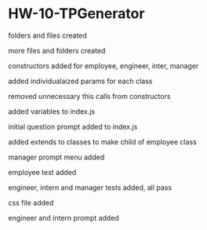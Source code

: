 # HW-10-TPGenerator

folders and files created

more files and folders created

constructors added for employee, engineer, inter, manager

added individualaized params for each class

removed unnecessary this calls from constructors

added variables to index.js

initial question prompt added to index.js

added extends to classes to make child of employee class

manager prompt menu added

employee test added

engineer, intern and manager tests added, all pass

css file added

engineer and intern prompt added